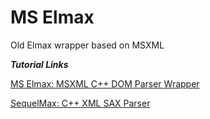 # MS Elmax
Old Elmax wrapper based on MSXML

***Tutorial Links***

[MS Elmax: MSXML C++ DOM Parser Wrapper](https://www.codeproject.com/Articles/139064/MS-Elmax-MSXML-Cplusplus-DOM-Parser-Wrapper)

[SequelMax: C++ XML SAX Parser](https://www.codeproject.com/Articles/692153/SequelMax-Cplusplus-XML-SAX-Parser)
